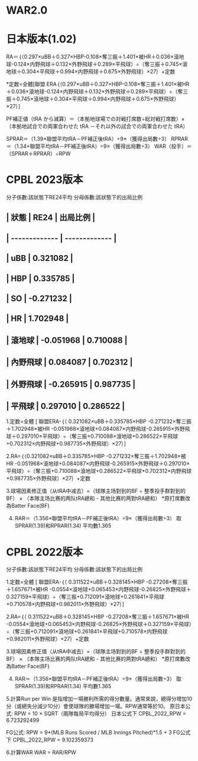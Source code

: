 # WAR2.0
# 日本版本(1.02)
RA＝｛（0.297×uBB＋0.327×HBP-0.108×奪三振＋1.401×被HR＋0.036×滾地球-0.124×内野飛球＋0.132×外野飛球＋0.289×平飛球）÷（奪三振＋0.745×滾地球＋0.304×平飛球＋0.994×内野飛球＋0.675×外野飛球）×27｝+定数

*定数=全體[聯盟 ERA｛（0.297×uBB＋0.327×HBP-0.108×奪三振＋1.401×被HR＋0.036×滾地球-0.124×内野飛球＋0.132×外野飛球＋0.289×平飛球）÷（奪三振＋0.745×滾地球＋0.304×平飛球＋0.994×内野飛球＋0.675×外野飛球）×27｝]

PF補正値（tRA から減算）＝（本拠地球場での対戦打席数÷総対戦打席数）×（本拠地試合での両軍合わせた tRA －それ以外の試合での両軍合わせた tRA）

SPRAR＝（1.39×聯盟平均tRA－PF補正後tRA）÷9×（獲得出局數÷3）
RPRAR＝（1.34×聯盟平均tRA－PF補正後tRA）÷9×（獲得出局數÷3）
WAR（投手）＝（SPRAR＋RPRAR）÷RPW

# CPBL 2023版本
分子係數:該狀態下RE24平均
分母係數:該狀態下的出局比例


## | 狀態 | RE24 | 出局比例 |
## | ------------- | ------------- |
## | uBB | 0.321082 |
## | HBP | 0.335785 |
## | SO | -0.271232 |
## | HR | 1.702948 |
## | 滾地球 | -0.051968 | 0.710088 |
## | 內野飛球 | 0.084087 | 0.702312 |
## | 外野飛球 | -0.265915 | 0.987735 |
## | 平飛球 | 0.297010 | 0.286522 |

1.定数=全體 [ 聯盟ERA-｛（ 0.321082×uBB＋0.335785×HBP -0.271232×奪三振＋1.702948×被HR -0.051968×滾地球+0.084087×内野飛球-0.265915×外野飛球＋0.297010×平飛球）÷（奪三振+0.710088×滾地球+0.286522×平飛球+0.702312×内野飛球+0.987735×外野飛球）×27｝]

2.RA=｛（0.321082×uBB＋0.335785×HBP -0.271232×奪三振＋1.702948×被HR -0.051968×滾地球+0.084087×内野飛球-0.265915×外野飛球＋0.297010×平飛球）÷（奪三振+0.710088×滾地球+0.286522×平飛球+0.702312×内野飛球+0.987735×外野飛球）×27｝+定数

3.球場因素修正值（从tRA中减去）=（球隊主场對到的BF ÷ 整季投手群對到的BF） × （本隊主场比赛的两队tRA總和 - 其他比赛的两對tRA總和）
*原打席數改為Batter Face(BF) 

4. RAR＝（1.356×聯盟平均tRA－PF補正後tRA）÷9×（獲得出局數÷3）
取SPRAR(1.39)和RPRAR(1.34) 平均數1.365

# CPBL 2022版本
分子係數:該狀態下RE24平均
分母係數:該狀態下的出局比例

1.定数=全體 [ 聯盟ERA-｛（ 0.311522×uBB＋0.328145×HBP -0.27208×奪三振＋1.657671×被HR -0.0554×滾地球+0.065453×内野飛球-0.26825×外野飛球＋0.327159×平飛球）÷（奪三振+0.712091×滾地球+0.261841×平飛球+0.710578×内野飛球+0.982011×外野飛球）×27｝]

2.RA=｛（ 0.311522×uBB＋0.328145×HBP -0.27208×奪三振＋1.657671×被HR -0.0554×滾地球+0.065453×内野飛球-0.26825×外野飛球＋0.327159×平飛球）÷（奪三振+0.712091×滾地球+0.261841×平飛球+0.710578×内野飛球+0.982011×外野飛球）×27｝+定数

3.球場因素修正值（从tRA中减去）=（球隊主场對到的BF ÷ 整季投手群對到的BF） × （本隊主场比赛的两队tRA總和 - 其他比赛的两對tRA總和）
*原打席數改為Batter Face(BF) 

4. RAR＝（1.356×聯盟平均tRA－PF補正後tRA）÷9×（獲得出局數÷3）
取SPRAR(1.39)和RPRAR(1.34) 平均數1.365




5.計算Run per Win
是指增加一場勝利所需的得分數量。通常來說，總得分增加10分（或總失分減少10分）會使球隊的勝場增加一場。RPW通常等於10。
原日本公式: RPW = 10 × SQRT（兩隊每局平均得分）
日本公式下 CPBL_2022_RPW  = 6.723292499

FG公式: RPW = 9*(MLB Runs Scored / MLB Innings Pitched)*1.5 + 3
FG公式下 CPBL_2022_RPW  = 9.102359373

6.計算WAR
WAR = RAR/RPW

